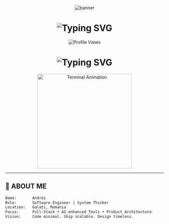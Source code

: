 <p align="center">
  <img src="https://capsule-render.vercel.app/api?type=waving&color=0:1a1a1a,100:333333&height=250&section=header&text=WELCOME%20TO%20MY%20PROFILE%20🕊&fontSize=50&fontColor=ffffff" alt="banner" />
</p> 

<h1 align="center">
  <img src="https://readme-typing-svg.demolab.com?font=JetBrains+Mono&weight=700&size=28&pause=800&center=true&vCenter=true&width=800&height=55&lines=Student+at+Faculty+of+Automation;From%3A+Gala%C8%9Bi%2C+Romania;First+you+learn%2C+then+you+remove+the+L.&color=FFFFFF" alt="Typing SVG" />
</h1>

<p align="center">
  <img src="https://komarev.com/ghpvc/?username=made-by-andrei&style=for-the-badge&color=gray" alt="Profile Views" />
</p>


<!-- PROFILE README | made-by-andrei | Digital Blueprint Mode -->

<h1 align="center">
  <img src="https://readme-typing-svg.demolab.com?font=JetBrains+Mono&weight=700&size=28&pause=800&center=true&vCenter=true&width=850&height=55&lines=made-by-andrei+%E2%80%94+Digital+Craftsman;From+Gala%C8%9Bi%2C+Romania+%F0%9F%87%B7%F0%9F%87%B4;Engineering+Realities+with+Code&color=FFFFFF" alt="Typing SVG" />
</h1>

<p align="center">
  <img src="https://media.giphy.com/media/LmNwrBhejkK9EFP504/giphy.gif" width="300" alt="Terminal Animation"/>
</p>

---

## 📐 ABOUT ME

```txt
Name:       Andrei
Role:       Software Engineer | System Thinker
Location:   Galați, Romania
Focus:      Full-Stack • AI-enhanced Tools • Product Architecture
Vision:     Code minimal. Ship scalable. Design timeless.